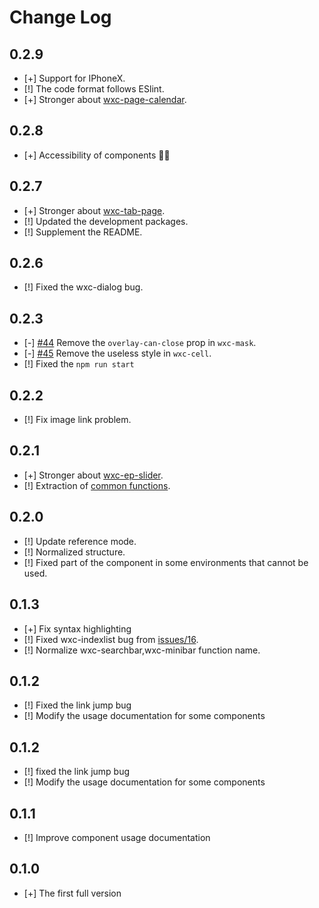 # Change Log

## 0.2.9
- [+] Support for IPhoneX.
- [!] The code format follows ESlint.
- [+] Stronger about [wxc-page-calendar](https://github.com/alibaba/weex-ui/blob/master/packages/wxc-page-calendar/README.md).


## 0.2.8
- [+] Accessibility of components 🎉🎉 

## 0.2.7
- [+] Stronger about [wxc-tab-page](https://github.com/alibaba/weex-ui/blob/master/packages/wxc-tab-page/README.md).
- [!] Updated the development packages.
- [!] Supplement the README.

## 0.2.6
- [!] Fixed the wxc-dialog bug.

## 0.2.3
- [-] [#44](https://github.com/alibaba/weex-ui/issues/44) Remove the `overlay-can-close` prop in `wxc-mask`.
- [-] [#45](https://github.com/alibaba/weex-ui/issues/45) Remove the useless style in `wxc-cell`.
- [!] Fixed the `npm run start`

## 0.2.2
- [!] Fix image link problem.

## 0.2.1
- [+] Stronger about [wxc-ep-slider](https://github.com/alibaba/weex-ui/blob/master/packages/wxc-ep-slider/README.md).
- [!] Extraction of [common functions](https://github.com/alibaba/weex-ui/blob/master/packages/utils/README.md).

## 0.2.0
- [!] Update reference mode.
- [!] Normalized structure.
- [!] Fixed part of the component in some environments that cannot be used.


## 0.1.3
- [+] Fix syntax highlighting
- [!] Fixed wxc-indexlist bug from [issues/16](https://github.com/alibaba/weex-ui/issues/16).
- [!] Normalize wxc-searchbar,wxc-minibar function name.

## 0.1.2
- [!] Fixed the link jump bug
- [!] Modify the usage documentation for some components

## 0.1.2
- [!] fixed the link jump bug
- [!] Modify the usage documentation for some components

## 0.1.1
- [!] Improve component usage documentation

## 0.1.0
- [+] The first full version

